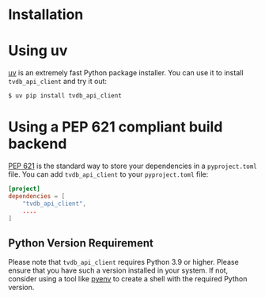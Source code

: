 # Installation

# Using uv

[uv] is an extremely fast Python package installer.
You can use it to install `tvdb_api_client` and try it out:

```console
$ uv pip install tvdb_api_client
```

# Using a PEP 621 compliant build backend

[PEP 621] is the standard way to store your dependencies in a `pyproject.toml` file.
You can add `tvdb_api_client` to your `pyproject.toml` file:

```toml
[project]
dependencies = [
    "tvdb_api_client",
    ....
]
```

## Python Version Requirement

Please note that `tvdb_api_client` requires Python 3.9 or higher. Please ensure
that you have such a version installed in your system. If not,
consider using a tool like [pyenv] to create a shell with the required Python version.

[uv]: https://github.com/astral-sh/uv
[PEP 621]: https://peps.python.org/pep-0621/
[pyenv]: https://github.com/pyenv/pyenv
